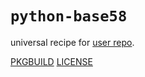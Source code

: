 # `python-base58`

universal recipe for [user repo](../themartiancompany/ur).

[PKGBUILD](PKGBUILD)
[LICENSE](COPYING)
